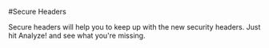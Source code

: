 #Secure Headers

Secure headers will help you to keep up with the new security headers. Just hit Analyze! and see what you're missing.
